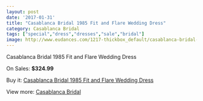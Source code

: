 ```yaml
---
layout: post
date: '2017-01-31'
title: "Casablanca Bridal 1985 Fit and Flare Wedding Dress"
category: Casablanca Bridal
tags: ["special","dress","dresses","sale","bridal"]
image: http://www.eudances.com/1217-thickbox_default/casablanca-bridal-1985-fit-and-flare-wedding-dress.jpg
---
```

Casablanca Bridal 1985 Fit and Flare Wedding Dress

On Sales: **$324.99**
<a href="https://www.eudances.com/en/casablanca-bridal/432-casablanca-bridal-1985-fit-and-flare-wedding-dress.html"><amp-img layout="responsive" width="600" height="600" src="//www.eudances.com/1217-thickbox_default/casablanca-bridal-1985-fit-and-flare-wedding-dress.jpg" alt="Casablanca Bridal 1985 Fit and Flare Wedding Dress 0" /></a>
<a href="https://www.eudances.com/en/casablanca-bridal/432-casablanca-bridal-1985-fit-and-flare-wedding-dress.html"><amp-img layout="responsive" width="600" height="600" src="//www.eudances.com/1218-thickbox_default/casablanca-bridal-1985-fit-and-flare-wedding-dress.jpg" alt="Casablanca Bridal 1985 Fit and Flare Wedding Dress 1" /></a>
<a href="https://www.eudances.com/en/casablanca-bridal/432-casablanca-bridal-1985-fit-and-flare-wedding-dress.html"><amp-img layout="responsive" width="600" height="600" src="//www.eudances.com/1219-thickbox_default/casablanca-bridal-1985-fit-and-flare-wedding-dress.jpg" alt="Casablanca Bridal 1985 Fit and Flare Wedding Dress 2" /></a>

Buy it: [Casablanca Bridal 1985 Fit and Flare Wedding Dress](https://www.eudances.com/en/casablanca-bridal/432-casablanca-bridal-1985-fit-and-flare-wedding-dress.html "Casablanca Bridal 1985 Fit and Flare Wedding Dress")

View more: [Casablanca Bridal](https://www.eudances.com/en/4-casablanca-bridal "Casablanca Bridal")